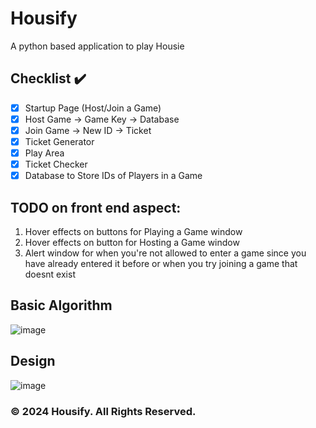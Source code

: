 # Housify
A python based application to play Housie
## Checklist ✔️
- [x] Startup Page (Host/Join a Game)
- [x] Host Game -> Game Key -> Database
- [x] Join Game -> New ID -> Ticket
- [x] Ticket Generator
- [x] Play Area
- [x] Ticket Checker
- [x] Database to Store IDs of Players in a Game

## TODO on front end aspect:
1. Hover effects on buttons for Playing a Game window
2. Hover effects on button for Hosting a Game window
3. Alert window for when you're not allowed to enter a game since you have already entered it before or when you try joining a game that doesnt exist

## Basic Algorithm
![image](https://github.com/Faizaan-Nasir/Housify/assets/82143161/1adb3d8a-5049-46f8-a442-209e1e995b4f)

## Design
![image](https://github.com/Faizaan-Nasir/Housify/assets/82143161/ef72a8e9-26cb-4219-b51d-a9b170a42bbf)

### © 2024 Housify. All Rights Reserved.
